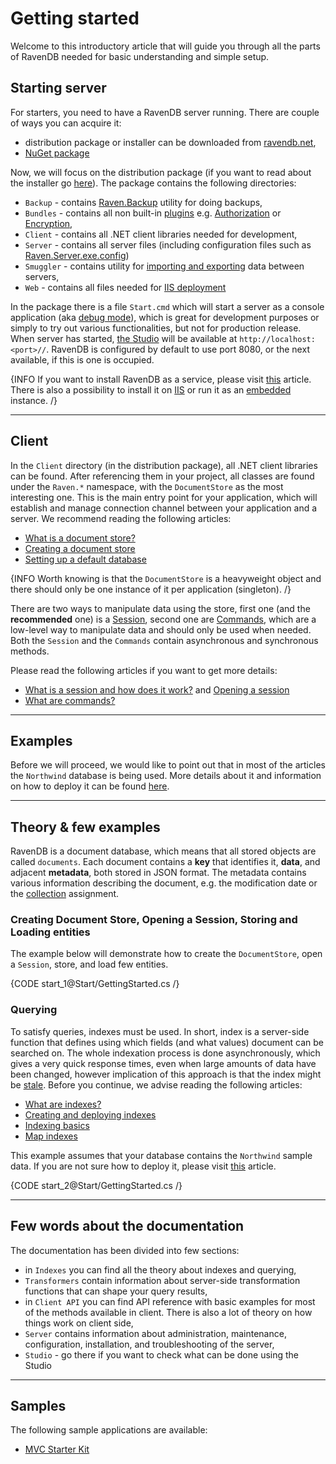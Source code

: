 # Getting started

Welcome to this introductory article that will guide you through all the parts of RavenDB needed for basic understanding and simple setup.

## Starting server

For starters, you need to have a RavenDB server running. There are couple of ways you can acquire it:

- distribution package or installer can be downloaded from [ravendb.net](http://ravendb.net/download),
- [NuGet package](http://www.nuget.org/packages/RavenDB.Server/)

Now, we will focus on the distribution package (if you want to read about the installer go [here](../server/installation/using-installer)). The package contains the following directories:

- `Backup` - contains [Raven.Backup](../server/administration/backup-and-restore) utility for doing backups,
- `Bundles` - contains all non built-in [plugins](../server/plugins/what-are-plugins) e.g. [Authorization](../server/bundles/authorization) or [Encryption](../server/bundles/encryption),
- `Client` - contains all .NET client libraries needed for development,
- `Server` - contains all server files (including configuration files such as [Raven.Server.exe.config](../server/configuration/configuration-options))
- `Smuggler` - contains utility for [importing and exporting](../server/administration/exporting-and-importing-data) data between servers,
- `Web` - contains all files needed for [IIS deployment](../server/installation/iis)

In the package there is a file `Start.cmd` which will start a server as a console application (aka [debug mode](../server/troubleshooting/running-in-debug-mode)), which is great for development purposes or simply to try out various functionalities, but not for production release. When server has started, [the Studio](../studio/accessing-studio) will be available at `http://localhost:<port>//`. RavenDB is configured by default to use port 8080, or the next available, if this is one is occupied.

{INFO If you want to install RavenDB as a service, please visit [this](../server/installation/as-a-service) article. There is also a possibility to install it on [IIS](../server/installation/iis) or run it as an [embedded](../server/installation/embedded) instance. /}

<hr />

## Client

In the `Client` directory (in the distribution package), all .NET client libraries can be found. After referencing them in your project, all classes are found under the `Raven.*` namespace, with the `DocumentStore` as the most interesting one. This is the main entry point for your application, which will establish and manage connection channel between your application and a server. We recommend reading the following articles:

- [What is a document store?](../client-api/what-is-a-document-store)
- [Creating a document store](../client-api/creating-document-store)
- [Setting up a default database](../client-api/setting-up-default-database)

{INFO Worth knowing is that the `DocumentStore` is a heavyweight object and there should only be one instance of it per application (singleton). /}

There are two ways to manipulate data using the store, first one (and the **recommended** one) is a [Session](../client-api/session/what-is-a-session-and-how-does-it-work), second one are [Commands](../client-api/commands/what-are-commands), which are a low-level way to manipulate data and should only be used when needed. Both the `Session` and the `Commands` contain asynchronous and synchronous methods.

Please read the following articles if you want to get more details:

- [What is a session and how does it work?](../client-api/session/what-is-a-session-and-how-does-it-work) and [Opening a session](../client-api/session/opening-a-session)
- [What are commands?](../client-api/commands/what-are-commands)

<hr />

## Examples

Before we will proceed, we would like to point out that in most of the articles the `Northwind` database is being used. More details about it and information on how to deploy it can be found [here](../start/about-examples).

<hr />

## Theory & few examples

RavenDB is a document database, which means that all stored objects are called `documents`. Each document contains a **key** that identifies it, **data**, and adjacent **metadata**, both stored in JSON format. The metadata contains various information describing the document, e.g. the modification date or the [collection](../client-api/faq/what-is-a-collection) assignment.

### Creating Document Store, Opening a Session, Storing and Loading entities

The example below will demonstrate how to create the `DocumentStore`, open a `Session`, store, and load few entities.

{CODE start_1@Start/GettingStarted.cs /}

### Querying

To satisfy queries, indexes must be used. In short, index is a server-side function that defines using which fields (and what values) document can be searched on. The whole indexation process is done asynchronously, which gives a very quick response times, even when large amounts of data have been changed, however implication of this approach is that the index might be [stale](../indexes/stale-indexes). Before you continue, we advise reading the following articles:

- [What are indexes?](../indexes/what-are-indexes)
- [Creating and deploying indexes](../indexes/creating-and-deploying)
- [Indexing basics](../indexes/indexing-basics)
- [Map indexes](../indexes/map-indexes)

This example assumes that your database contains the `Northwind` sample data. If you are not sure how to deploy it, please visit [this](../studio/overview/tasks/create-sample-data) article.

{CODE start_2@Start/GettingStarted.cs /}

<hr />

## Few words about the documentation

The documentation has been divided into few sections:

- in `Indexes` you can find all the theory about indexes and querying,
- `Transformers` contain information about server-side transformation functions that can shape your query results,
- in `Client API` you can find API reference with basic examples for most of the methods available in client. There is also a lot of theory on how things work on client side,
- `Server` contains information about administration, maintenance, configuration, installation, and troubleshooting of the server,
- `Studio` - go there if you want to check what can be done using the Studio

<hr />

## Samples

The following sample applications are available:

- [MVC Starter Kit](../samples/mvc-starter-kit)
